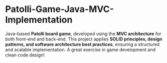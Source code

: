 # Patolli-Game-Java-MVC-Implementation
Java-based **Patolli board game**, developed using the **MVC architecture** for both front-end and back-end. This project applies **SOLID principles, design patterns, and software architecture best practices**, ensuring a structured and scalable implementation. A great exercise in game development and clean code design! 
